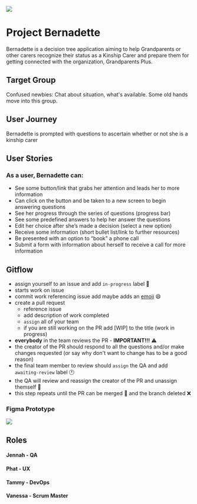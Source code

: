 ![](https://travis-ci.org/fac-13/GP_ProjectBernadette.svg?branch=master)

# Project Bernadette

Bernadette is a decision tree application aiming to help Grandparents or other carers recognize their status as a Kinship Carer and prepare them for getting connected with the organization, Grandparents Plus. 

## Target Group 
Confused newbies:
Chat about situation, what's available.
Some old hands move into this group.

## User Journey

Bernadette is prompted with questions to ascertain whether or not she is a kinship carer

## User Stories

### As a user, Bernadette can:

- See some button/link that grabs her attention and leads her to more information
- Can click on the button and be taken to a new screen to begin answering questions
- See her progress through the series of questions (progress bar)
- See some predefined answers to help her answer the questions
- Edit her choice after she’s made a decision (select a new option)
- Receive some information (short bullet list/link to further resources) 
- Be presented with an option to “book” a phone call
- Submit a form with information about herself to receive a call for more information

## Gitflow

 - assign yourself to an issue and add `in-progress` label :traffic_light:
 - starts work on issue
 - commit work referencing issue add maybe adds an [emoji](https://gitmoji.carloscuesta.me/) :smile:
 - create a pull request
     - reference issue
     - add description of work completed
     - `assign` all of your team
     - if you are still working on the PR add [WIP] to the title (work in progress)
- __everybody__ in the team reviews the PR - **IMPORTANT!!!** :warning:
- the creator of the PR should respond to all the questions and/or make changes requested (or say why don't want to change has to be a good reason)
- the final team member to review should `assign` the QA and add `awaiting-review` label :clock1:
- the QA will review and reassign the creator of the PR and unassign themself :wave:
- this step repeats until the PR can be merged :twisted_rightwards_arrows: and the branch deleted :x:

### Figma Prototype

![](https://i.imgur.com/kYVaQwt.png)

## Roles
#### Jennah - QA
#### Phat - UX
#### Tammy - DevOps
#### Vanessa - Scrum Master
